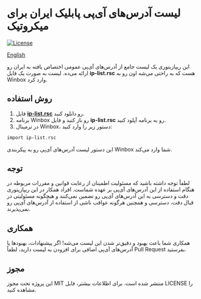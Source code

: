 # لیست آدرس‌های آی‌پی پابلیک ایران برای میکروتیک

[![License](https://img.shields.io/badge/license-MIT-blue.svg)](https://github.com/yourusername/yourrepository/blob/main/LICENSE)


[English](https://github.com/Ramtiiin/iran-ip/blob/main/README.md)

این ریپازیتوری یک لیست جامع از آدرس‌های آی‌پی عمومی اختصاص یافته به ایران رو ارائه می‌ده. لیست به صورت یک فایل **ip-list.rsc** هست که به راحتی می‌شه اون رو به Winbox وارد کرد.

## روش استفاده

1. فایل [**ip-list.rsc**](https://github.com/Ramtiiin/iran-ip/blob/main/ip-list.rsc) رو دانلود کنید.
2. برنامه Winbox رو باز کنید و فایل **ip-list.rsc** رو به برنامه آپلود کنید.
3. در ترمینال Winbox، دستور زیر را وارد کنید:

```bash
import ip-list.rsc
```
این دستور لیست آدرس‌های آی‌پی رو به پیکربندی Winbox شما وارد می‌کند.

## توجه
لطفاً توجه داشته باشید که مسئولیت اطمینان از رعایت قوانین و مقررات مربوطه در هنگام استفاده از این آدرس‌های آی‌پی بر عهده شماست. افراد همکار در این ریپازیتوری دقت و دسترسی به این آدرس‌های آی‌پی رو تضمین نمی‌کنند و هیچگونه مسئولیتی در قبال دقت، دسترسی و همچنین هرگونه عواقب ناشی از استفاده از آدرس‌های آی‌پی رو نمی‌پذیرند.

## همکاری
همکاری شما باعث بهبود و دقیق‌تر شدن این لیست می‌شه! اگر پیشنهادات، بهبودها یا آدرس‌های آی‌پی اضافی برای افزودن به لیست دارید، لطفاً Pull Request بفرستید.

## مجوز
این پروژه تحت مجوز MIT منتشر شده است. برای اطلاعات بیشتر، فایل LICENSE را مشاهده کنید.

